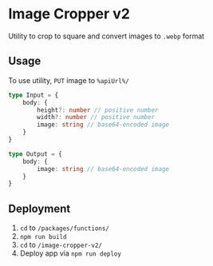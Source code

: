 # Image Cropper v2

Utility to crop to square and convert images to `.webp` format

## Usage

To use utility, `PUT` image to `%apiUrl%/`

```Typescript
type Input = {
    body: {
        height?: number // positive number
        width?: number // positive number
        image: string // base64-encoded image
    }
}

type Output = {
    body: {
        image: string // base64-encoded image
    }
}
```

## Deployment

1.  `cd` to `/packages/functions/`
2.  `npm run build`
3.  `cd` to `/image-cropper-v2/`
4.  Deploy app via `npm run deploy`
